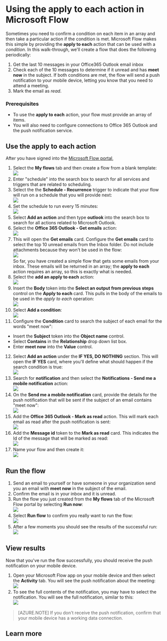 <properties
    pageTitle="Learn how to parse an array of items and take an action based on a condition by using the Apply to each action.| Microsoft Flow"
    description="Use Microsoft Flow to loop through an array of items."
    services=""
    suite="flow"
    documentationCenter="na"
    authors="msftman"
    manager="anneta"
    editor=""
    tags=""/>

<tags
   ms.service="flow"
   ms.devlang="na"
   ms.topic="article"
   ms.tgt_pltfrm="na"
   ms.workload="na"
   ms.date="02/30/2017"
   ms.author="deonhe"/>

# Using the apply to each action in Microsoft Flow

Sometimes you need to confirm a condition on each item in an array and then take a particular action if the condition is met. Microsoft Flow makes this simple by providing the **apply to each** action that can be used with a *condition*. In this walk-through, we'll create a flow that does the following periodically:  
1. Get the last 10 messages in your Office365 Outlook email inbox  
2. Check each of the 10 messages to determine if it unread and has **meet now** in the subject. If both conditions are met, the flow will send a push notification to your mobile device, letting you know that you need to attend a meeting.  
3. Mark the email as *read*.  

### Prerequisites
- To use the **apply to each** action, your flow must provide an array of items.  
- You will also need to configure connections to Office 365 Outlook and the push notification service.  


## Use the apply to each action
After you have signed into the [Microsoft Flow portal](https://flow.microsoft.com), 
1. Select the **My flows** tab and then create a flow from a blank template:  
![](./media/apply-to-each/foreach-1.png)  
2. Enter "schedule" into the search box to search for all services and triggers that are related to scheduling.  
3. Select the  the **Schedule - Recurrence** trigger to indicate that your flow will run on a schedule that you will provide next:  
![](./media/apply-to-each/foreach-2.png)  
4. Set the schedule to run every 15 minutes:  
![](./media/apply-to-each/foreach-3.png)  
5. Select **Add an action** and then type **outlook** into the search box to search for all actions related to Microsoft Outlook.  
6. Select the **Office 365 Outlook - Get emails** action:  
![](./media/apply-to-each/foreach-4.png)  
7. This will open the **Get emails** card. Configure the **Get emails** card to select the top 10 unread emails from the Inbox folder. Do not include attachments because they won't be used in the flow:  
![](./media/apply-to-each/foreach-5.png)  
So far, you have created a simple flow that gets some emails from your inbox. These emails will be returned in an array; the **apply to each** action requires an array, so this is exactly what is needed.  
8. Select the **add an apply to each** action:  
![](./media/apply-to-each/foreach-6.png)  
9. Insert the **Body** token into the **Select an output from previous steps** control on the **Apply to each** card. This pulls in the body of the emails to be used in the *apply to each* operation:  
![](./media/apply-to-each/foreach-7.png)  
10. Select **Add a condition**:  
![](./media/apply-to-each/foreach-8.png)  
11. Configure the **Condition** card to search the subject of each email for the words "meet now":
- Insert the **Subject** token into the **Object name** control.
- Select **Contains** in the **Relationship** drop down list box.
- Enter **meet now** into the  **Value** control.  
12. Select **Add an action** under the **IF YES, DO NOTHING** section. This will open the **IF YES** card, where you'll define what should happen if the search condition is true:    
![](./media/apply-to-each/foreach-9.png)  
13. Search for **notification** and then select the **Notifications - Send me a mobile notification** action:  
![](./media/apply-to-each/foreach-10.png)  
14. On the **Send me a mobile notification** card, provide the details for the push notification that will be sent if the subject of an email contains "meet now":  
![](./media/apply-to-each/foreach-11.png)  
15. Add the **Office 365 Outlook - Mark as read** action. This will mark each email as read after the push notification is sent:  
![](./media/apply-to-each/foreach-12.png)  
16. Add the **Message id** token to the **Mark as read** card. This indicates the Id of the message that will be marked as read:  
![](./media/apply-to-each/foreach-13.png)  
17. Name your flow and then create it:  
![](./media/apply-to-each/foreach-14.png)  


## Run the flow
1. Send an email to yourself or have someone in your organization send you an email with **meet now** in the subject of the email.  
1. Confirm the email is in your inbox and it is unread.  
1. Run the flow you just created from the **My flows** tab of the Microsoft Flow portal by selecting **Run now**:  
![](./media/apply-to-each/foreach-run-1.png)  
1. Select **Run flow** to confirm you really want to run the flow:  
![](./media/apply-to-each/foreach-run-2.png)  
1. After a few moments you should see the results of the successful run:  
![](./media/apply-to-each/foreach-run-3.png)  

## View results
Now that you've run the flow successfully, you should receive the push notification on your mobile device.  
1. Open your Microsoft Flow app on your mobile device and then select the **Activity** tab. You will see the push notification about the meeting:  
![](./media/apply-to-each/foreach-notification-1.png)  
1. To see the full contents of the notification, you may have to select the notification. You will see the full notification, similar to this:  
![](./media/apply-to-each/foreach-notification-2.png)  

>[AZURE.NOTE] If you don't receive the push notification, confirm that your mobile device has a working data connection.  

## Learn more